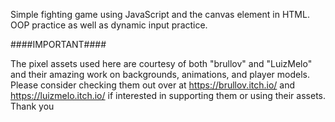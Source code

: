 Simple fighting game using JavaScript and the canvas element in HTML. OOP practice as well as dynamic input practice.

####IMPORTANT####

The pixel assets used here are courtesy of both "brullov" and "LuizMelo" and their amazing work on backgrounds, animations, and player models.
Please consider checking them out over at https://brullov.itch.io/ and 
https://luizmelo.itch.io/ if interested in supporting them or using their assets. Thank you
